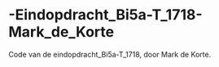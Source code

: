 # -Eindopdracht_Bi5a-T_1718-Mark_de_Korte
Code van de eindopdracht_Bi5a-T_1718, door Mark de Korte.

